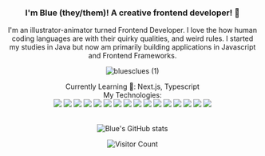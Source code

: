 <div  style="text-align: center;">

### I'm Blue (they/them)! A creative frontend developer! 🐌

<p> I'm an illustrator-animator turned Frontend Developer.  I love the how human coding languages are with their quirky qualities, and weird rules. I started my studies in Java but now am primarily building applications in Javascript and Frontend Frameworks.</p>

![bluesclues (1)](https://user-images.githubusercontent.com/99623860/198817124-fae35bfd-b5cc-4aa0-b845-457db62c5943.png)

Currently Learning 🐝: Next.js, Typescript
  </br>
My Technologies: 
</br>
<img src='https://img.shields.io/badge/JavaScript-323330?style=for-the-badge&logo=javascript&logoColor=F7DF1E'/>
<img src='https://img.shields.io/badge/React-20232A?style=for-the-badge&logo=react&logoColor=61DAFB'/>
<img src='https://img.shields.io/badge/React_Router-CA4245?style=for-the-badge&logo=react-router&logoColor=white'/>
<img src='https://img.shields.io/badge/Apollo%20GraphQL-311C87?&style=for-the-badge&logo=Apollo%20GraphQL&logoColor=white' />
<img src='https://img.shields.io/badge/GraphQl-E10098?style=for-the-badge&logo=graphql&logoColor=white'/>
<img src='https://img.shields.io/badge/circleci-343434?style=for-the-badge&logo=circleci&logoColor=white'/>
<img src='https://img.shields.io/badge/Cypress-17202C?style=for-the-badge&logo=cypress&logoColor=white'/>
<img src='https://img.shields.io/badge/Figma-F24E1E?style=for-the-badge&logo=figma&logoColor=white'/>
<img src='https://img.shields.io/badge/HTML5-E34F26?style=for-the-badge&logo=html5&logoColor=white'/>
<img src='https://img.shields.io/badge/CSS3-1572B6?style=for-the-badge&logo=css3&logoColor=white'/>
<img src='https://img.shields.io/badge/Sass-CC6699?style=for-the-badge&logo=sass&logoColor=white'/>
<img src='https://img.shields.io/badge/npm-CB3837?style=for-the-badge&logo=npm&logoColor=white'/>
<img src='https://img.shields.io/badge/Miro-F7C922?style=for-the-badge&logo=Miro&logoColor=050036'/>
<img src='https://img.shields.io/badge/Postman-FF6C37?style=for-the-badge&logo=Postman&logoColor=white'/>
<img src='https://img.shields.io/badge/Heroku-430098?style=for-the-badge&logo=heroku&logoColor=white'/>
<img src='https://img.shields.io/badge/GitHub-100000?style=for-the-badge&logo=github&logoColor=white'/>
</br>
</br>

![Blue's GitHub stats](https://github-readme-stats.vercel.app/api?username=BlueNealis&show_icons=true&theme=tokyonight)

![Visitor Count](https://profile-counter.glitch.me/BlueNealis/count.svg)
</div>



